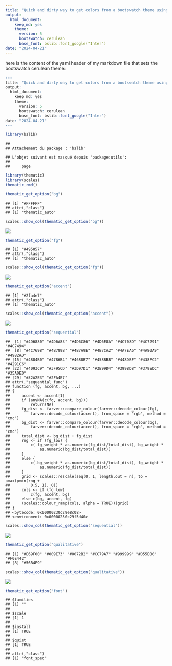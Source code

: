 ```yaml
---
title: "Quick and dirty way to get colors from a bootswatch theme using thematic_rmd and thematic_get_option"
output: 
  html_document:
    keep_md: yes
    theme: 
      version: 5  
      bootswatch: cerulean
      base_font: bslib::font_google("Inter")
date: "2024-04-21"
---
```




here is the content of the yaml header of my markdown file that sets the bootswatch cerulean theme:

```r
---
title: "Quick and dirty way to get colors from a bootswatch theme using thematic_rmd and thematic_get_option"
output: 
  html_document:
    keep_md: yes
    theme: 
      version: 5  
      bootswatch: cerulean
      base_font: bslib::font_google("Inter")
date: "2024-04-21"
---
```



```r
library(bslib)
```

```
## 
## Attachement du package : 'bslib'
```

```
## L'objet suivant est masqué depuis 'package:utils':
## 
##     page
```

```r
library(thematic)
library(scales)
thematic_rmd() 
```


```r
thematic_get_option("bg")
```

```
## [1] "#FFFFFF"
## attr(,"class")
## [1] "thematic_auto"
```


```r
scales::show_col(thematic_get_option("bg"))
```

![](index_files/figure-html/unnamed-chunk-4-1.png)<!-- -->


```r
thematic_get_option("fg")
```

```
## [1] "#495057"
## attr(,"class")
## [1] "thematic_auto"
```



```r
scales::show_col(thematic_get_option("fg"))
```

![](index_files/figure-html/unnamed-chunk-6-1.png)<!-- -->


```r
thematic_get_option("accent")
```

```
## [1] "#2fa4e7"
## attr(,"class")
## [1] "thematic_auto"
```



```r
scales::show_col(thematic_get_option("accent"))
```

![](index_files/figure-html/unnamed-chunk-8-1.png)<!-- -->



```r
thematic_get_option("sequential")
```

```
##  [1] "#4D6880" "#4D6A83" "#4D6C86" "#4D6E8A" "#4C708D" "#4C7291" "#4C7494"
##  [8] "#4C7698" "#4B789B" "#4B7A9E" "#4B7CA2" "#4A7EA6" "#4A80A9" "#4982AD"
## [15] "#4884B0" "#4786B4" "#4688B7" "#458BBB" "#448DBF" "#438FC2" "#4291C6"
## [22] "#4093C9" "#3F95CD" "#3D97D1" "#3B99D4" "#399BD8" "#379EDC" "#35A0E0"
## [29] "#32A2E3" "#2FA4E7"
## attr(,"sequential_func")
## function (fg, accent, bg, ...) 
## {
##     accent <- accent[1]
##     if (anyNA(c(fg, accent, bg))) 
##         return(NA)
##     fg_dist <- farver::compare_colour(farver::decode_colour(fg), 
##         farver::decode_colour(accent), from_space = "rgb", method = "cmc")
##     bg_dist <- farver::compare_colour(farver::decode_colour(bg), 
##         farver::decode_colour(accent), from_space = "rgb", method = "cmc")
##     total_dist <- bg_dist + fg_dist
##     rng <- if (fg_low) {
##         c(-fg_weight * as.numeric(fg_dist/total_dist), bg_weight * 
##             as.numeric(bg_dist/total_dist))
##     }
##     else {
##         c(-bg_weight * as.numeric(bg_dist/total_dist), fg_weight * 
##             as.numeric(fg_dist/total_dist))
##     }
##     grid <- scales::rescale(seq(0, 1, length.out = n), to = pmax(pmin(rng + 
##         0.5, 1), 0))
##     cols <- if (fg_low) 
##         c(fg, accent, bg)
##     else c(bg, accent, fg)
##     (scales::colour_ramp(cols, alpha = TRUE))(grid)
## }
## <bytecode: 0x00000230c29e8c08>
## <environment: 0x00000230c29f5d40>
```



```r
scales::show_col(thematic_get_option("sequential"))
```

![](index_files/figure-html/unnamed-chunk-10-1.png)<!-- -->


```r
thematic_get_option("qualitative")
```

```
## [1] "#E69F00" "#009E73" "#0072B2" "#CC79A7" "#999999" "#D55E00" "#F0E442"
## [8] "#56B4E9"
```



```r
scales::show_col(thematic_get_option("qualitative"))
```

![](index_files/figure-html/unnamed-chunk-12-1.png)<!-- -->



```r
thematic_get_option("font")
```

```
## $families
## [1] ""
## 
## $scale
## [1] 1
## 
## $install
## [1] TRUE
## 
## $quiet
## [1] TRUE
## 
## attr(,"class")
## [1] "font_spec"
```
